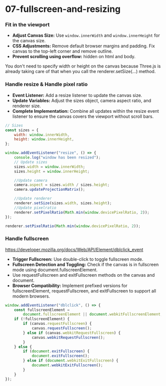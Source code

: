 # 07-fullscreen-and-resizing

### Fit in the viewport

- **Adjust Canvas Size:** Use `window.innerWidth` and `window.innerHeight` for the canvas size.
- **CSS Adjustments:** Remove default browser margins and padding. Fix canvas to the top-left corner and remove outline.
- **Prevent scrolling using overflow:** hidden on html and body.

You don't need to specify width or height on the canvas because Three.js is already taking care of that when you call the renderer.setSize(...) method.

### Handle resize & Handle pixel ratio

- **Event Listener:** Add a resize listener to update the canvas size.
- **Update Variables:** Adjust the sizes object, camera aspect ratio, and renderer size.
- **Complete Implementation:** Combine all updates within the resize event listener to ensure the canvas covers the viewport without scroll bars.

```js
// Sizes
const sizes = {
	width: window.innerWidth,
	height: window.innerHeight,
};

window.addEventListener("resize", () => {
	console.log("window has been resized");
	// Update sizes
	sizes.width = window.innerWidth;
	sizes.height = window.innerHeight;

	//Update camera
	camera.aspect = sizes.width / sizes.height;
	camera.updateProjectionMatrix();

	//Update renderer
	renderer.setSize(sizes.width, sizes.height);
	//Update pixelratio
	renderer.setPixelRatio(Math.min(window.devicePixelRatio, 2));
});
```

```js
renderer.setPixelRatio(Math.min(window.devicePixelRatio, 2));
```

### Handle fullscreen

https://developer.mozilla.org/docs/Web/API/Element/dblclick_event

- **Trigger Fullscreen:** Use double-click to toggle fullscreen mode.
- **Fullscreen Detection and Toggling:** Check if the canvas is in fullscreen mode using document.fullscreenElement.
- Use requestFullscreen and exitFullscreen methods on the canvas and document.
- **Browser Compatibility:** Implement prefixed versions for fullscreenElement, requestFullscreen, and exitFullscreen to support all modern browsers.

```js
window.addEventListener("dblclick", () => {
	const fullscreenElement =
		document.fullscreenElement || document.webkitFullscreenElement;
	if (!fullscreenElement) {
		if (canvas.requestFullscreen) {
			canvas.requestFullscreen();
		} else if (canvas.webkitRequestFullscreen) {
			canvas.webkitRequestFullscreen();
		}
	} else {
		if (document.exitFullscreen) {
			document.exitFullscreen();
		} else if (document.webkitExitFullscreen) {
			document.webkitExitFullscreen();
		}
	}
});
```
